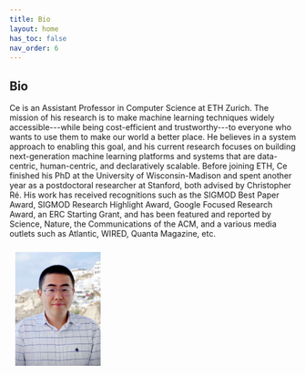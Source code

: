 ```yaml
---
title: Bio
layout: home
has_toc: false
nav_order: 6
---
```


## Bio

Ce is an Assistant Professor in Computer Science at ETH Zurich. The mission of his research is to make machine learning techniques widely accessible-​​-​-while being cost-​efficient and trustworthy-​​-​-to everyone who wants to use them to make our world a better place. He believes in a system approach to enabling this goal, and his current research focuses on building next-​generation machine learning platforms and systems that are data-​centric, human-​centric, and declaratively scalable. Before joining ETH, Ce finished his PhD at the University of Wisconsin-​​Madison and spent another year as a postdoctoral researcher at Stanford, both advised by Christopher Ré. His work has received recognitions such as the SIGMOD Best Paper Award, SIGMOD Research Highlight Award, Google Focused Research Award, an ERC Starting Grant, and has been featured and reported by Science, Nature, the Communications of the ACM, and a various media outlets such as Atlantic, WIRED, Quanta Magazine, etc.



<img src="./assets/imgs/ce_2022.png" width="150px" style="margin:10px 10px"/>
